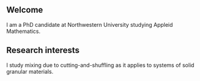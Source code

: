 ## Welcome

I am a PhD candidate at Northwestern University studying Appleid Mathematics.

## Research interests

I study mixing due to cutting-and-shuffling as it applies to systems of solid granular materials.
